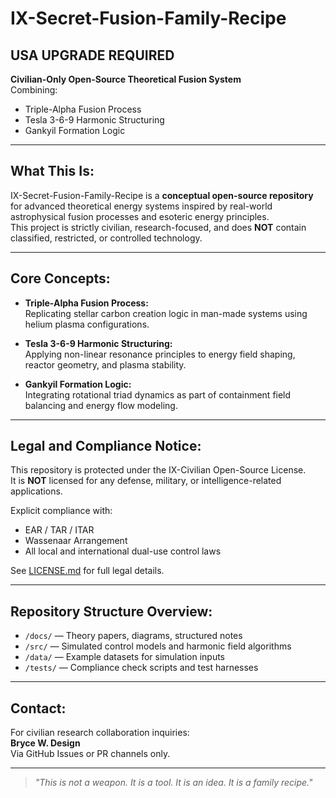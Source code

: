 # IX-Secret-Fusion-Family-Recipe

## USA UPGRADE REQUIRED

**Civilian-Only Open-Source Theoretical Fusion System**  
Combining:  
- Triple-Alpha Fusion Process  
- Tesla 3-6-9 Harmonic Structuring  
- Gankyil Formation Logic  

---

## What This Is:

IX-Secret-Fusion-Family-Recipe is a **conceptual open-source repository** for advanced theoretical energy systems inspired by real-world astrophysical fusion processes and esoteric energy principles.  
This project is strictly civilian, research-focused, and does **NOT** contain classified, restricted, or controlled technology.

---

## Core Concepts:

- **Triple-Alpha Fusion Process:**  
  Replicating stellar carbon creation logic in man-made systems using helium plasma configurations.

- **Tesla 3-6-9 Harmonic Structuring:**  
  Applying non-linear resonance principles to energy field shaping, reactor geometry, and plasma stability.

- **Gankyil Formation Logic:**  
  Integrating rotational triad dynamics as part of containment field balancing and energy flow modeling.

---

## Legal and Compliance Notice:

This repository is protected under the IX-Civilian Open-Source License.  
It is **NOT** licensed for any defense, military, or intelligence-related applications.

Explicit compliance with:  
- EAR / TAR / ITAR  
- Wassenaar Arrangement  
- All local and international dual-use control laws

See [LICENSE.md](LICENSE.md) for full legal details.

---

## Repository Structure Overview:

- `/docs/` — Theory papers, diagrams, structured notes  
- `/src/` — Simulated control models and harmonic field algorithms  
- `/data/` — Example datasets for simulation inputs  
- `/tests/` — Compliance check scripts and test harnesses  

---

## Contact:

For civilian research collaboration inquiries:  
**Bryce W. Design**  
Via GitHub Issues or PR channels only.

---

> *"This is not a weapon. It is a tool. It is an idea. It is a family recipe."*
